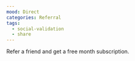 ```yaml
---
mood: Direct
categories: Referral
tags:
  - social-validation
  - share
---
```

Refer a friend and get a free month subscription.